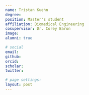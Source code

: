 ```yaml
---
name: Tristan Kuehn
degree:
position: Master's student
affiliation: Biomedical Engineering
cosupervisor: Dr. Corey Baron
image:
alumni: true

# social
email:
github:
orcid:
scholar:
twitter:

# page settings:
layout: post
---
```


